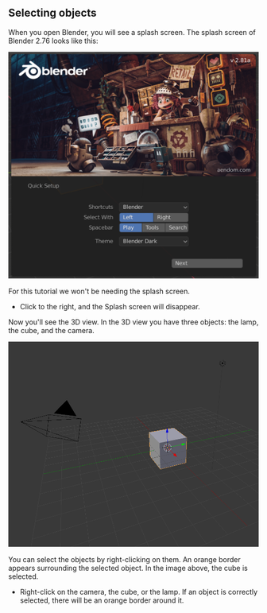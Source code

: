 ## Selecting objects

When you open Blender, you will see a splash screen. The splash screen of Blender 2.76 looks like this:

![Splash screen](images/splash-screen.png)

For this tutorial we won't be needing the splash screen.

+ Click to the right, and the Splash screen will disappear.

Now you'll see the 3D view. In the 3D view you have three objects: the lamp, the cube, and the camera.

![3D view](images/3d-view.png)

You can select the objects by right-clicking on them. An orange border appears surrounding the selected object. In the image above, the cube is selected.

+ Right-click on the camera, the cube, or the lamp. If an object is correctly selected, there will be an orange border around it.